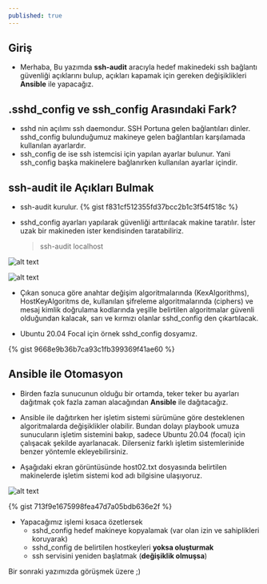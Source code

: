 ```yaml
---
published: true
---
```





## Giriş
  * Merhaba, Bu yazımda **ssh-audit** aracıyla hedef makinedeki ssh bağlantı güvenliği açıklarını bulup, açıkları kapamak için gereken değişiklikleri **Ansible** ile yapacağız.

## .sshd_config ve ssh_config Arasındaki Fark?
  * sshd nin açılımı ssh daemondur. SSH Portuna gelen bağlantıları dinler. sshd_config bulunduğumuz makineye gelen bağlantıları karşılamada kullanılan ayarlardır.
  * ssh_config de ise ssh istemcisi için yapılan ayarlar bulunur. Yani ssh_config başka makinelere bağlanırken kullanılan ayarlar içindir.

## ssh-audit ile Açıkları Bulmak

  * ssh-audit kurulur.
{% gist f831cf512355fd37bcc2b1c3f54f518c %}

  * sshd_config ayarları yapılarak güvenliği arttırılacak makine taratılır. İster uzak bir makineden ister kendisinden taratabiliriz.

    >ssh-audit localhost

![alt text](https://berkanterbey.github.io/images/002.png "ssh-audit komutunun çıktısı")

![alt text](https://berkanterbey.github.io/images/003.png "ssh-audit komutunun çıktısı")

  * Çıkan sonuca göre anahtar değişim algoritmalarında (KexAlgorithms), HostKeyAlgoritms de, kullanılan şifreleme algoritmalarında (ciphers) ve mesaj kimlik doğrulama kodlarında yeşille belirtilen algoritmalar güvenli olduğundan kalacak, sarı ve kırmızı olanlar sshd_config den çıkartılacak.

  * Ubuntu 20.04 Focal için örnek sshd_config dosyamız.

{% gist 9668e9b36b7ca93c1fb399369f41ae60 %}

## Ansible ile Otomasyon

  * Birden fazla sunucunun olduğu bir ortamda, teker teker bu ayarları dağıtmak çok fazla zaman alacağından **Ansible** ile dağıtacağız.

  * Ansible ile dağıtırken her işletim sistemi sürümüne göre desteklenen algoritmalarda değişiklikler olabilir. Bundan dolayı playbook umuza sunucuların işletim sistemini bakıp, sadece Ubuntu 20.04 (focal) için çalışacak şekilde ayarlanacak. Dilerseniz farklı işletim sistemlerinide benzer yöntemle ekleyebilirsiniz.

  * Aşağıdaki ekran görüntüsünde host02.txt dosyasında belirtilen makinelerde işletim sistemi kod adı bilgisine ulaşıyoruz.

![alt text](https://berkanterbey.github.io/images/004.png "Ansible İşletim Sistemi tanıma")


{% gist 713f9e1675998fea47d7a05bdb636e2f %}


  * Yapacağımız işlemi kısaca özetlersek
    * sshd_config hedef makineye kopyalamak (var olan izin ve sahiplikleri koruyarak)
    * sshd_config de belirtilen hostkeyleri **yoksa oluşturmak**
    * ssh servisini yeniden başlatmak (**değişiklik olmuşsa**)


Bir sonraki yazımızda görüşmek üzere ;)
